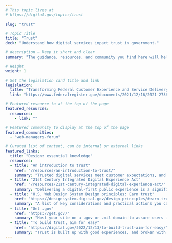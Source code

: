 ```yaml
---
# This topic lives at
# https://digital.gov/topics/trust

slug: "trust"

# Topic Title
title: "Trust"
deck: "Understand how digital services impact trust in government."

# description — keep it short and clear
summary: "The guidance, resources, and community you find here will help to create government websites that inspire trust in federal digital resources."

# Weight
weight: 1

# Set the legislation card title and link
legislation:
  title: "Transforming Federal Customer Experience and Service Delivery To Rebuild Trust in Government"
  link: "https://www.federalregister.gov/documents/2021/12/16/2021-27380/transforming-federal-customer-experience-and-service-delivery-to-rebuild-trust-in-government"

# Featured resource to at the top of the page
featured_resources:
  resources:
    - link: ""

# Featured community to display at the top of the page
featured_communities:
  - "web-managers-forum"

# Curated list of content, can be internal or external links
featured_links:
  title: "Design: essential knowledge"
  resources:
  - title: "An introduction to trust"
    href: "/resources/an-introduction-to-trust/"
    summary: "Trusted digital services meet customer expectations, and they are easy to find, understand, and use. Understand how digital services impact trust in government."
  - title: "21st Century Integrated Digital Experience Act"
    href: "/resources/21st-century-integrated-digital-experience-act/"
    summary: "Delivering a digital-first public experience is a significant opportunity to improve the lives of millions by making it easier to access the information and services they use and count on each and every day."
  - title: "U.S. Web Design System Design principles: Earn trust"
    href: "https://designsystem.digital.gov/design-principles/#earn-trust"
    summary: "A list of key considerations and practical actions you can take to earn trust with users."
  - title: "Get .gov"
    href: "https://get.gov/"
    summary: "Host your site on a .gov or .mil domain to assure users it’s an official government site."
  - title: "To build trust, aim for easy"
    href: "https://digital.gov/2022/12/13/to-build-trust-aim-for-easy/"
    summary: "Trust is built up with good experiences, and broken with bad ones. Build sites that build trust by considering user needs, respecting people’s time, and avoiding customer experience pitfalls."
---
```

